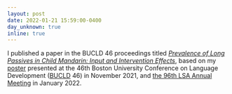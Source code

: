 ```yaml
---
layout: post
date: 2022-01-21 15:59:00-0400
day_unknown: true 
inline: true
---
```


I published a paper in the BUCLD 46 proceedings titled [*Prevalence of Long Passives in Child Mandarin: Input and Intervention Effects*](http://www.lingref.com/bucld/46/BUCLD46-36.pdf), based on my <a href="/assets/pdf/Liu_BUCLD46_poster.pdf" target="_new">poster</a> presented at the 46th Boston University Conference on Language Development ([BUCLD](https://www.bu.edu/bucld/) 46) in November 2021, and [the 96th LSA Annual Meeting](https://www.linguisticsociety.org/node/36129/schedule) in January 2022. 